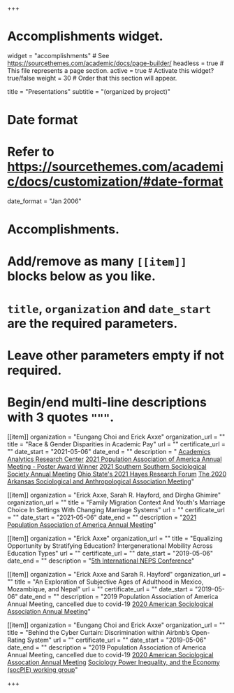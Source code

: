 +++
# Accomplishments widget.
widget = "accomplishments"  # See https://sourcethemes.com/academic/docs/page-builder/
headless = true  # This file represents a page section.
active = true  # Activate this widget? true/false
weight = 30  # Order that this section will appear.

title = "Presentations"
subtitle = "(organized by project)"

# Date format
#   Refer to https://sourcethemes.com/academic/docs/customization/#date-format
date_format = "Jan 2006"

# Accomplishments.
#   Add/remove as many `[[item]]` blocks below as you like.
#   `title`, `organization` and `date_start` are the required parameters.
#   Leave other parameters empty if not required.
#   Begin/end multi-line descriptions with 3 quotes `"""`.

[[item]]
  organization = "Eungang Choi and Erick Axxe"
  organization_url = ""
  title = "Race & Gender Disparities in Academic Pay"
  url = ""
  certificate_url = ""
  date_start = "2021-05-06"
  date_end = ""
  description = "
  [Academics Analytics Research Center](https://youtu.be/4jjbHm9wnSs)
  [2021 Population Association of America Annual Meeting - Poster Award Winner](/updates/presentations/PAA2021_poster.pdf)
  [2021 Southern Southern Sociological Society Annual Meeting](/updates/presentations/AcademicInequality_SSS_20210408.pdf)
  [Ohio State's 2021 Hayes Research Forum](/updates/presentations/AcademicInequality_Hayes_20210408.pdf)
  [The 2020 Arkansas Sociological and Anthropological Association Meeting](/updates/presentations/ArkConf_AxxeChoi_20201105.pdf)"

[[item]]
  organization = "Erick Axxe, Sarah R. Hayford, and Dirgha Ghimire"
  organization_url = ""
  title = "Family Migration Context And Youth's Marriage Choice In Settings With Changing Marriage Systems"
  url = ""
  certificate_url = ""
  date_start = "2021-05-06"
  date_end = ""
  description = "[2021 Population Association of America Annual Meeting](/updates/presentations/PAA2021_Axxe_20210503.pdf)"


[[item]]
  organization = "Erick Axxe"
  organization_url = ""
  title = "Equalizing Opportunity by Stratifying Education? Intergenerational Mobility Across Education Types"
  url = ""
  certificate_url = ""
  date_start = "2019-05-06"
  date_end = ""
  description = "[5th International NEPS Conference](/updates/presentations/NEPS_Axxe_20201204.pdf)"

[[item]]
  organization = "Erick Axxe and Sarah R. Hayford"
  organization_url = ""
  title = "An Exploration of Subjective Ages of Adulthood in Mexico, Mozambique, and Nepal"
  url = ""
  certificate_url = ""
  date_start = "2019-05-06"
  date_end = ""
  description = "2019 Population Association of America Annual Meeting, cancelled due to covid-19
  [2020 American Sociological Association Annual Meeting](/updates/presentations/SubjAdult_ASA2020_Axxe_20200804.pdf)"

[[item]]
  organization = "Eungang Choi and Erick Axxe"
  organization_url = ""
  title = "Behind the Cyber Curtain: Discrimination within Airbnb’s Open-Rating System"
  url = ""
  certificate_url = ""
  date_start = "2019-05-06"
  date_end = ""
  description = "2019 Population Association of America Annual Meeting, cancelled due to covid-19
  [2020 American Sociological Assocation Annual Meeting](/updates/presentations/ASA2020_AXXE_CHOI_Final.pdf)
  [Sociology Power Inequality, and the Economy (socPIE) working group](/updates/presentations/Presentation_socPIE_AxxeChoi_20200410.pdf)"

+++